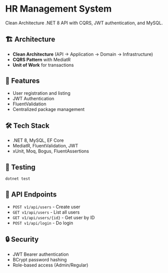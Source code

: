 ﻿# HR Management System

Clean Architecture .NET 8 API with CQRS, JWT authentication, and MySQL.

## 🏗️ Architecture
- **Clean Architecture** (API → Application → Domain → Infrastructure)
- **CQRS Pattern** with MediatR
- **Unit of Work** for transactions

## 🚀 Features
- User registration and listing
- JWT Authentication
- FluentValidation
- Centralized package management

## 🛠️ Tech Stack
- .NET 8, MySQL, EF Core
- MediatR, FluentValidation, JWT
- xUnit, Moq, Bogus, FluentAssertions

## 🧪 Testing
```bash
dotnet test
```

## 🔌 API Endpoints
- `POST v1/api/users` - Create user
- `GET v1/api/users` - List all users
- `GET v1/api/users/{id}` - Get user by ID
- `POST v1/api/login` - Do login

## 🔒 Security
- JWT Bearer authentication
- BCrypt password hashing
- Role-based access (Admin/Regular)
